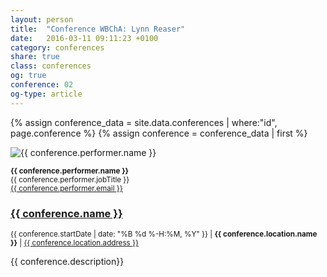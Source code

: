 ```yaml
---
layout: person
title:  "Conference WBChA: Lynn Reaser"
date:   2016-03-11 09:11:23 +0100
category: conferences
share: true
class: conferences
og: true
conference: 02
og-type: article
---
```


{% assign conference_data = site.data.conferences | where:"id", page.conference %}
{% assign conference = conference_data | first %}
<div class="speaker">
	<div class="photo-wrapper rounded"><img src="/assets/img/speakers/{{ conference.performer.image }}" alt="{{ conference.performer.name }}" class="img-responsive"></div>
	<p class="text-alt"><small><strong>{{ conference.performer.name }}</strong><br/>{{ conference.performer.jobTitle }}<br/><a href="mailto:{{ conference.perfotrmer.email }}" title="Email to {{ conference.performer.name }}">{{ conference.performer.email }}</a></small></p>
	<h3 class="name"><a href="{{ conference.offers.url }}">{{ conference.name }}</a></h3>
	<p class="text-alt"><small>{{ conference.startDate | date: "%B %d %-H:%M, %Y" }} | <strong>{{ conference.location.name }}</strong> | <a href="{{ conference.location.googleMap }}">{{ conference.location.address }}</a></small></p>
	<p class="about text-left">{{ conference.description}} </p>
</div>